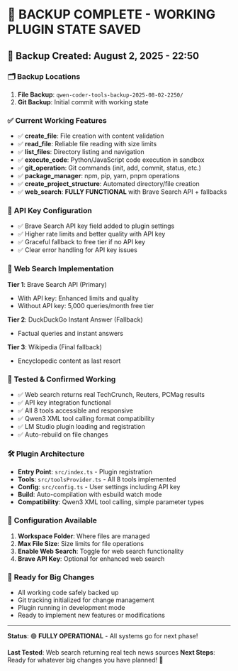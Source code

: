 # 🎉 BACKUP COMPLETE - WORKING PLUGIN STATE SAVED

## 📅 **Backup Created**: August 2, 2025 - 22:50

### 🗂️ **Backup Locations**
1. **File Backup**: `qwen-coder-tools-backup-2025-08-02-2250/`
2. **Git Backup**: Initial commit with working state

### ✅ **Current Working Features**
- ✅ **create_file**: File creation with content validation
- ✅ **read_file**: Reliable file reading with size limits
- ✅ **list_files**: Directory listing and navigation
- ✅ **execute_code**: Python/JavaScript code execution in sandbox
- ✅ **git_operation**: Git commands (init, add, commit, status, etc.)
- ✅ **package_manager**: npm, pip, yarn, pnpm operations
- ✅ **create_project_structure**: Automated directory/file creation
- ✅ **web_search**: **FULLY FUNCTIONAL** with Brave Search API + fallbacks

### 🔑 **API Key Configuration**
- ✅ Brave Search API key field added to plugin settings
- ✅ Higher rate limits and better quality with API key
- ✅ Graceful fallback to free tier if no API key
- ✅ Clear error handling for API key issues

### 🚀 **Web Search Implementation**
**Tier 1**: Brave Search API (Primary)
- With API key: Enhanced limits and quality
- Without API key: 5,000 queries/month free tier

**Tier 2**: DuckDuckGo Instant Answer (Fallback)
- Factual queries and instant answers

**Tier 3**: Wikipedia (Final fallback)
- Encyclopedic content as last resort

### 🧪 **Tested & Confirmed Working**
- ✅ Web search returns real TechCrunch, Reuters, PCMag results
- ✅ API key integration functional
- ✅ All 8 tools accessible and responsive
- ✅ Qwen3 XML tool calling format compatibility
- ✅ LM Studio plugin loading and registration
- ✅ Auto-rebuild on file changes

### 🛠️ **Plugin Architecture**
- **Entry Point**: `src/index.ts` - Plugin registration
- **Tools**: `src/toolsProvider.ts` - All 8 tools implemented
- **Config**: `src/config.ts` - User settings including API key
- **Build**: Auto-compilation with esbuild watch mode
- **Compatibility**: Qwen3 XML tool calling, simple parameter types

### 📝 **Configuration Available**
1. **Workspace Folder**: Where files are managed
2. **Max File Size**: Size limits for file operations
3. **Enable Web Search**: Toggle for web search functionality
4. **Brave API Key**: Optional for enhanced web search

### 🔄 **Ready for Big Changes**
- All working code safely backed up
- Git tracking initialized for change management
- Plugin running in development mode
- Ready to implement new features or modifications

---

**Status**: 🟢 **FULLY OPERATIONAL** - All systems go for next phase!

**Last Tested**: Web search returning real tech news sources
**Next Steps**: Ready for whatever big changes you have planned! 💪

